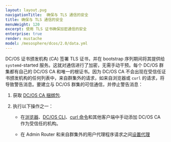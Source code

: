 ```yaml
---
layout: layout.pug
navigationTitle:  确保与 TLS 通信的安全
title: 确保与 TLS 通信的安全
menuWeight: 120
excerpt: 使用 TLS 证书确保加密通信的安全
enterprise: true
render: mustache
model: /mesosphere/dcos/2.0/data.yml
---
```

<!-- The source repository for this topic is https://github.com/dcos/dcos-docs-site -->


DC/OS 证书颁发机构 (CA) 签署 TLS 证书，并在 bootstrap 序列期间将其提供给 `systemd`-started 服务。这就对通信进行了加密，无需手动干预。每个 DC/OS 群集都有自己的 DC/OS CA 和唯一的根证书。因为 DC/OS CA 不会出现在受信任证书颁发机构的任何列表中，来自群集外的请求，如来自浏览器或 `curl` 的请求，将导致警告消息。要建立与 DC/OS 群集的可信通信，并停止警告消息：

1. 获取 [DC/OS CA 捆绑包](/mesosphere/dcos/cn/2.0/security/ent/tls-ssl/get-cert/).

1. 执行以下操作之一：

     - 在[浏览器](/mesosphere/dcos/cn/2.0/security/ent/tls-ssl/ca-trust-browser/)、[DC/OS CLI](/mesosphere/dcos/cn/2.0/security/ent/tls-ssl/ca-trust-cli/)、[curl 命令](/mesosphere/dcos/cn/2.0/security/ent/tls-ssl/ca-trust-curl/)和其他客户端中手动添加 DC/OS CA 作为受信任的机构。

     - 在 Admin Router 和来自群集外的用户代理程序请求之间[设置代理](/mesosphere/dcos/cn/2.0/security/ent/tls-ssl/haproxy-adminrouter/)
